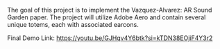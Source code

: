 The goal of this project is to implement the Vazquez-Alvarez: AR Sound Garden paper.
The project will utilize Adobe Aero and contain several unique totems, each with associated earcons.



Final Demo Link: https://youtu.be/GJHqv4Y6btk?si=kTDN38EOjiF4Y3r2
